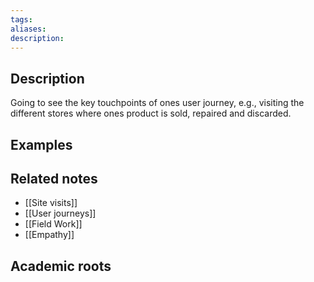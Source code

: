 ```yaml
---
tags: 
aliases: 
description:
---
```



## Description
Going to see the key touchpoints of ones user journey, e.g., visiting the different stores where ones product is sold, repaired and discarded. 


## Examples 


## Related notes 
- [[Site visits]]
- [[User journeys]]
- [[Field Work]]
- [[Empathy]]

## Academic roots

